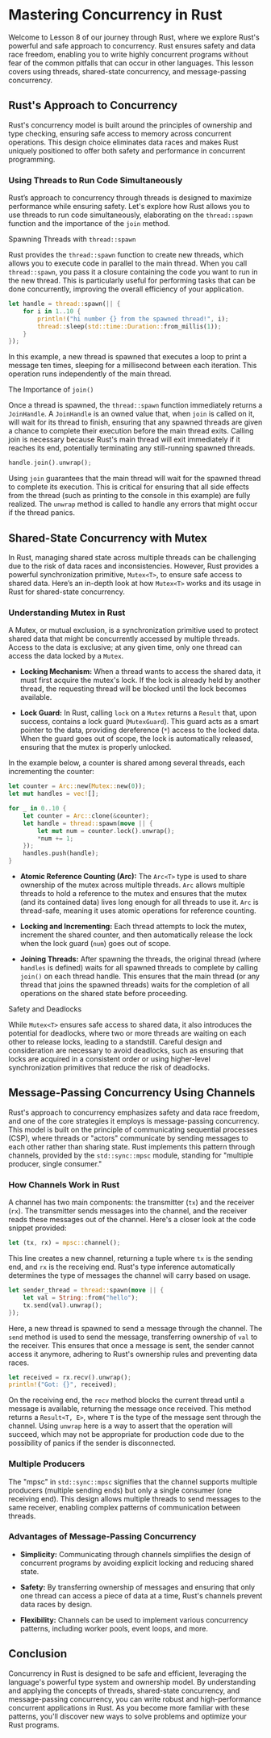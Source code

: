 # Mastering Concurrency in Rust

Welcome to Lesson 8 of our journey through Rust, where we explore Rust's powerful and safe approach to concurrency. Rust ensures safety and data race freedom, enabling you to write highly concurrent programs without fear of the common pitfalls that can occur in other languages. This lesson covers using threads, shared-state concurrency, and message-passing concurrency.

## Rust's Approach to Concurrency

Rust's concurrency model is built around the principles of ownership and type checking, ensuring safe access to memory across concurrent operations. This design choice eliminates data races and makes Rust uniquely positioned to offer both safety and performance in concurrent programming.

### Using Threads to Run Code Simultaneously

Rust’s approach to concurrency through threads is designed to maximize performance while ensuring safety. Let's explore how Rust allows you to use threads to run code simultaneously, elaborating on the `thread::spawn` function and the importance of the `join` method.


Spawning Threads with `thread::spawn`

Rust provides the `thread::spawn` function to create new threads, which allows you to execute code in parallel to the main thread. When you call `thread::spawn`, you pass it a closure containing the code you want to run in the new thread. This is particularly useful for performing tasks that can be done concurrently, improving the overall efficiency of your application.

```rust
let handle = thread::spawn(|| {
    for i in 1..10 {
        println!("hi number {} from the spawned thread!", i);
        thread::sleep(std::time::Duration::from_millis(1));
    }
});
```

In this example, a new thread is spawned that executes a loop to print a message ten times, sleeping for a millisecond between each iteration. This operation runs independently of the main thread.

The Importance of `join()`

Once a thread is spawned, the `thread::spawn` function immediately returns a `JoinHandle`. A `JoinHandle` is an owned value that, when `join` is called on it, will wait for its thread to finish, ensuring that any spawned threads are given a chance to complete their execution before the main thread exits. Calling join is necessary because Rust's main thread will exit immediately if it reaches its end, potentially terminating any still-running spawned threads.

```rust
handle.join().unwrap();
```

Using `join` guarantees that the main thread will wait for the spawned thread to complete its execution. This is critical for ensuring that all side effects from the thread (such as printing to the console in this example) are fully realized. The `unwrap` method is called to handle any errors that might occur if the thread panics.

## Shared-State Concurrency with Mutex

In Rust, managing shared state across multiple threads can be challenging due to the risk of data races and inconsistencies. However, Rust provides a powerful synchronization primitive, `Mutex<T>`, to ensure safe access to shared data. Here’s an in-depth look at how `Mutex<T>` works and its usage in Rust for shared-state concurrency.

### Understanding Mutex in Rust

A Mutex, or mutual exclusion, is a synchronization primitive used to protect shared data that might be concurrently accessed by multiple threads. Access to the data is exclusive; at any given time, only one thread can access the data locked by a `Mutex`.

* **Locking Mechanism:** When a thread wants to access the shared data, it must first acquire the mutex's lock. If the lock is already held by another thread, the requesting thread will be blocked until the lock becomes available.

* **Lock Guard:** In Rust, calling `lock` on a `Mutex` returns a `Result` that, upon success, contains a lock guard (`MutexGuard`). This guard acts as a smart pointer to the data, providing dereference (`*`) access to the locked data. When the guard goes out of scope, the lock is automatically released, ensuring that the mutex is properly unlocked.

In the example below, a counter is shared among several threads, each incrementing the counter:

```rust
let counter = Arc::new(Mutex::new(0));
let mut handles = vec![];

for _ in 0..10 {
    let counter = Arc::clone(&counter);
    let handle = thread::spawn(move || {
        let mut num = counter.lock().unwrap();
        *num += 1;
    });
    handles.push(handle);
}
```

* **Atomic Reference Counting (Arc):** The `Arc<T>` type is used to share ownership of the mutex across multiple threads. `Arc` allows multiple threads to hold a reference to the mutex and ensures that the mutex (and its contained data) lives long enough for all threads to use it. `Arc` is thread-safe, meaning it uses atomic operations for reference counting.

* **Locking and Incrementing:** Each thread attempts to lock the mutex, increment the shared counter, and then automatically release the lock when the lock guard (`num`) goes out of scope.

* **Joining Threads:** After spawning the threads, the original thread (where `handles` is defined) waits for all spawned threads to complete by calling `join()` on each thread handle. This ensures that the main thread (or any thread that joins the spawned threads) waits for the completion of all operations on the shared state before proceeding.

Safety and Deadlocks

While `Mutex<T>` ensures safe access to shared data, it also introduces the potential for deadlocks, where two or more threads are waiting on each other to release locks, leading to a standstill. Careful design and consideration are necessary to avoid deadlocks, such as ensuring that locks are acquired in a consistent order or using higher-level synchronization primitives that reduce the risk of deadlocks.

## Message-Passing Concurrency Using Channels

Rust's approach to concurrency emphasizes safety and data race freedom, and one of the core strategies it employs is message-passing concurrency. This model is built on the principle of communicating sequential processes (CSP), where threads or "actors" communicate by sending messages to each other rather than sharing state. Rust implements this pattern through channels, provided by the `std::sync::mpsc` module, standing for "multiple producer, single consumer."

### How Channels Work in Rust

A channel has two main components: the transmitter (`tx`) and the receiver (`rx`). The transmitter sends messages into the channel, and the receiver reads these messages out of the channel. Here's a closer look at the code snippet provided:

```rust
let (tx, rx) = mpsc::channel();
```

This line creates a new channel, returning a tuple where `tx` is the sending end, and `rx` is the receiving end. Rust's type inference automatically determines the type of messages the channel will carry based on usage.

```rust
let sender_thread = thread::spawn(move || {
    let val = String::from("hello");
    tx.send(val).unwrap();
});
```

Here, a new thread is spawned to send a message through the channel. The `send` method is used to send the message, transferring ownership of `val` to the receiver. This ensures that once a message is sent, the sender cannot access it anymore, adhering to Rust's ownership rules and preventing data races.

```rust
let received = rx.recv().unwrap();
println!("Got: {}", received);
```

On the receiving end, the `recv` method blocks the current thread until a message is available, returning the message once received. This method returns a `Result<T, E>`, where `T` is the type of the message sent through the channel. Using `unwrap` here is a way to assert that the operation will succeed, which may not be appropriate for production code due to the possibility of panics if the sender is disconnected.

### Multiple Producers

The "mpsc" in `std::sync::mpsc` signifies that the channel supports multiple producers (multiple sending ends) but only a single consumer (one receiving end). This design allows multiple threads to send messages to the same receiver, enabling complex patterns of communication between threads.

### Advantages of Message-Passing Concurrency

* **Simplicity:** Communicating through channels simplifies the design of concurrent programs by avoiding explicit locking and reducing shared state.

* **Safety:** By transferring ownership of messages and ensuring that only one thread can access a piece of data at a time, Rust's channels prevent data races by design.

* **Flexibility:** Channels can be used to implement various concurrency patterns, including worker pools, event loops, and more.

## Conclusion

Concurrency in Rust is designed to be safe and efficient, leveraging the language's powerful type system and ownership model. By understanding and applying the concepts of threads, shared-state concurrency, and message-passing concurrency, you can write robust and high-performance concurrent applications in Rust. As you become more familiar with these patterns, you'll discover new ways to solve problems and optimize your Rust programs.